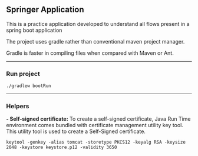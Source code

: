 ## Springer Application

This is a practice application developed to understand all flows present in a spring boot application

The project uses gradle rather than conventional maven project manager.

Gradle is faster in compiling files when compared with Maven or Ant.

---
### Run project
```shell
./gradlew bootRun
```

---
### Helpers

**- Self-signed certificate:** To create a self-signed certificate, Java Run Time environment comes bundled with certificate management utility key tool. This utility tool is used to create a Self-Signed certificate.
```shell
keytool -genkey -alias tomcat -storetype PKCS12 -keyalg RSA -keysize 2048 -keystore keystore.p12 -validity 3650
```